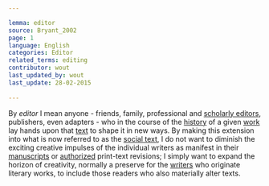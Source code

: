 ```yaml
---

lemma: editor
source: Bryant_2002
page: 1 
language: English
categories: Editor
related_terms: editing
contributor: wout
last_updated_by: wout
last_update: 28-02-2015
        
---
```


By _editor_ I mean anyone - friends, family, professional and [scholarly editors](editorScholarly.html), publishers, even adapters - who in the course of the [history](history.html) of a given [work](work.html) lay hands upon that [text](text.html) to shape it in new ways. By making this extension into what is now referred to as the [social text](textSocial.html), I do not want to diminish the exciting creative impulses of the individual writers as manifest in their [manuscripts](manuscript.html) or [authorized](authorization.html) print-text revisions; I simply want to expand the horizon of creativity, normally a preserve for the [writers](writer.html) who originate literary works, to include those readers who also materially alter texts.

